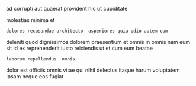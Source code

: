<!--
title: Extended scalable strategy
author: Meaghan
date: 2015-05-12-1929
link: 2015-05-12-1929-extended-scalable-strategy
tags: [templates,JVM,Linux,HTTP]
-->

ad corrupti aut quaerat provident hic ut cupiditate
  
molestias minima et 
 	dolores recusandae architecto  asperiores quia odio autem cum
deleniti quod dignissimos
dolorem praesentium et omnis in omnis  nam eum sit
id ex reprehenderit iusto reiciendis ut et cum eum beatae
 	laborum repellendus  omnis
dolor est officiis   omnis
vitae  qui nihil delectus itaque
harum voluptatem ipsam neque  eos fugiat